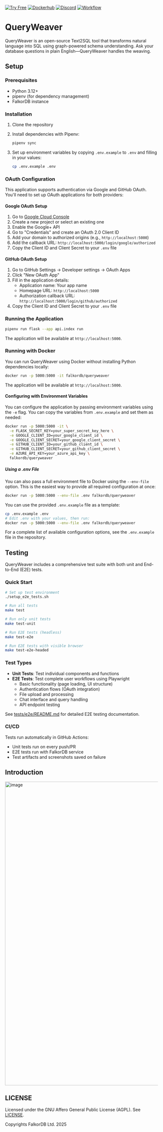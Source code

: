 [![Try Free](https://img.shields.io/badge/Try%20Free-FalkorDB%20Cloud-FF8101?labelColor=FDE900&link=https://app.falkordb.cloud)](https://app.falkordb.cloud)
[![Dockerhub](https://img.shields.io/docker/pulls/falkordb/queryweaver?label=Docker)](https://hub.docker.com/r/falkordb/queryweaver/)
[![Discord](https://img.shields.io/discord/1146782921294884966?style=flat-square)](https://discord.com/invite/6M4QwDXn2w)
[![Workflow](https://github.com/FalkorDB/QueryWeaver/actions/workflows/pylint.yml/badge.svg?branch=main)](https://github.com/FalkorDB/QueryWeaver/actions/workflows/pylint.yml)

# QueryWeaver

QueryWeaver is an open-source Text2SQL tool that transforms natural language into SQL using graph-powered schema understanding. Ask your database questions in plain English—QueryWeaver handles the weaving.

## Setup

### Prerequisites

- Python 3.12+
- pipenv (for dependency management)
- FalkorDB instance

### Installation

1. Clone the repository
2. Install dependencies with Pipenv:
   ```bash
   pipenv sync
   ```

3. Set up environment variables by copying `.env.example` to `.env` and filling in your values:
   ```bash
   cp .env.example .env
   ```

### OAuth Configuration

This application supports authentication via Google and GitHub OAuth. You'll need to set up OAuth applications for both providers:

#### Google OAuth Setup

1. Go to [Google Cloud Console](https://console.developers.google.com/)
2. Create a new project or select an existing one
3. Enable the Google+ API
4. Go to "Credentials" and create an OAuth 2.0 Client ID
5. Add your domain to authorized origins (e.g., `http://localhost:5000`)
6. Add the callback URL: `http://localhost:5000/login/google/authorized`
7. Copy the Client ID and Client Secret to your `.env` file

#### GitHub OAuth Setup

1. Go to GitHub Settings → Developer settings → OAuth Apps
2. Click "New OAuth App"
3. Fill in the application details:
   - Application name: Your app name
   - Homepage URL: `http://localhost:5000`
   - Authorization callback URL: `http://localhost:5000/login/github/authorized`
4. Copy the Client ID and Client Secret to your `.env` file

### Running the Application

```bash
pipenv run flask --app api.index run
```

The application will be available at `http://localhost:5000`.

### Running with Docker

You can run QueryWeaver using Docker without installing Python dependencies locally:

```bash
docker run -p 5000:5000 -it falkordb/queryweaver
```

The application will be available at `http://localhost:5000`.

#### Configuring with Environment Variables

You can configure the application by passing environment variables using the `-e` flag. You can copy the variables from `.env.example` and set them as needed:

```bash
docker run -p 5000:5000 -it \
  -e FLASK_SECRET_KEY=your_super_secret_key_here \
  -e GOOGLE_CLIENT_ID=your_google_client_id \
  -e GOOGLE_CLIENT_SECRET=your_google_client_secret \
  -e GITHUB_CLIENT_ID=your_github_client_id \
  -e GITHUB_CLIENT_SECRET=your_github_client_secret \
  -e AZURE_API_KEY=your_azure_api_key \
  falkordb/queryweaver
```

##### Using a .env File

You can also pass a full environment file to Docker using the `--env-file` option. This is the easiest way to provide all required configuration at once:

```bash
docker run -p 5000:5000 --env-file .env falkordb/queryweaver
```

You can use the provided `.env.example` file as a template:

```bash
cp .env.example .env
# Edit .env with your values, then run:
docker run -p 5000:5000 --env-file .env falkordb/queryweaver
```

For a complete list of available configuration options, see the `.env.example` file in the repository.

## Testing

QueryWeaver includes a comprehensive test suite with both unit and End-to-End (E2E) tests.

### Quick Start

```bash
# Set up test environment
./setup_e2e_tests.sh

# Run all tests
make test

# Run only unit tests
make test-unit

# Run E2E tests (headless)
make test-e2e

# Run E2E tests with visible browser
make test-e2e-headed
```

### Test Types

- **Unit Tests**: Test individual components and functions
- **E2E Tests**: Test complete user workflows using Playwright
  - Basic functionality (page loading, UI structure)
  - Authentication flows (OAuth integration)
  - File upload and processing
  - Chat interface and query handling
  - API endpoint testing

See [tests/e2e/README.md](tests/e2e/README.md) for detailed E2E testing documentation.

### CI/CD

Tests run automatically in GitHub Actions:
- Unit tests run on every push/PR
- E2E tests run with FalkorDB service
- Test artifacts and screenshots saved on failure

## Introduction

<img width="1863" height="996" alt="image" src="https://github.com/user-attachments/assets/a0be7bbd-0c99-4399-a302-2b9f7b419dd2" />


## LICENSE

Licensed under the GNU Affero General Public License (AGPL). See [LICENSE](LICENSE.txt).

Copyrights FalkorDB Ltd. 2025

